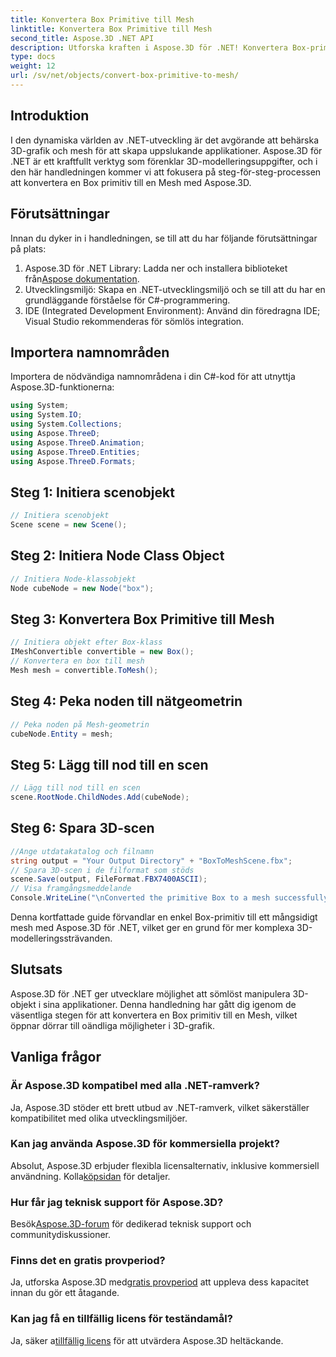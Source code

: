 ```yaml
---
title: Konvertera Box Primitive till Mesh
linktitle: Konvertera Box Primitive till Mesh
second_title: Aspose.3D .NET API
description: Utforska kraften i Aspose.3D för .NET! Konvertera Box-primitiver till mångsidig Mesh utan ansträngning. Höj ditt 3D-grafikspel idag.
type: docs
weight: 12
url: /sv/net/objects/convert-box-primitive-to-mesh/
---
```

## Introduktion
I den dynamiska världen av .NET-utveckling är det avgörande att behärska 3D-grafik och mesh för att skapa uppslukande applikationer. Aspose.3D för .NET är ett kraftfullt verktyg som förenklar 3D-modelleringsuppgifter, och i den här handledningen kommer vi att fokusera på steg-för-steg-processen att konvertera en Box primitiv till en Mesh med Aspose.3D.
## Förutsättningar
Innan du dyker in i handledningen, se till att du har följande förutsättningar på plats:
1.  Aspose.3D för .NET Library: Ladda ner och installera biblioteket från[Aspose dokumentation](https://reference.aspose.com/3d/net/).
2. Utvecklingsmiljö: Skapa en .NET-utvecklingsmiljö och se till att du har en grundläggande förståelse för C#-programmering.
3. IDE (Integrated Development Environment): Använd din föredragna IDE; Visual Studio rekommenderas för sömlös integration.
## Importera namnområden
Importera de nödvändiga namnområdena i din C#-kod för att utnyttja Aspose.3D-funktionerna:
```csharp
using System;
using System.IO;
using System.Collections;
using Aspose.ThreeD;
using Aspose.ThreeD.Animation;
using Aspose.ThreeD.Entities;
using Aspose.ThreeD.Formats;
```
## Steg 1: Initiera scenobjekt
```csharp
// Initiera scenobjekt
Scene scene = new Scene();
```
## Steg 2: Initiera Node Class Object
```csharp
// Initiera Node-klassobjekt
Node cubeNode = new Node("box");
```
## Steg 3: Konvertera Box Primitive till Mesh
```csharp
// Initiera objekt efter Box-klass
IMeshConvertible convertible = new Box();
// Konvertera en box till mesh
Mesh mesh = convertible.ToMesh();
```
## Steg 4: Peka noden till nätgeometrin
```csharp
// Peka noden på Mesh-geometrin
cubeNode.Entity = mesh;
```
## Steg 5: Lägg till nod till en scen
```csharp
// Lägg till nod till en scen
scene.RootNode.ChildNodes.Add(cubeNode);
```
## Steg 6: Spara 3D-scen
```csharp
//Ange utdatakatalog och filnamn
string output = "Your Output Directory" + "BoxToMeshScene.fbx";
// Spara 3D-scen i de filformat som stöds
scene.Save(output, FileFormat.FBX7400ASCII);
// Visa framgångsmeddelande
Console.WriteLine("\nConverted the primitive Box to a mesh successfully.\nFile saved at " + output);
```
Denna kortfattade guide förvandlar en enkel Box-primitiv till ett mångsidigt mesh med Aspose.3D för .NET, vilket ger en grund för mer komplexa 3D-modelleringssträvanden.
## Slutsats
Aspose.3D för .NET ger utvecklare möjlighet att sömlöst manipulera 3D-objekt i sina applikationer. Denna handledning har gått dig igenom de väsentliga stegen för att konvertera en Box primitiv till en Mesh, vilket öppnar dörrar till oändliga möjligheter i 3D-grafik.
## Vanliga frågor
### Är Aspose.3D kompatibel med alla .NET-ramverk?
Ja, Aspose.3D stöder ett brett utbud av .NET-ramverk, vilket säkerställer kompatibilitet med olika utvecklingsmiljöer.
### Kan jag använda Aspose.3D för kommersiella projekt?
 Absolut, Aspose.3D erbjuder flexibla licensalternativ, inklusive kommersiell användning. Kolla[köpsidan](https://purchase.aspose.com/buy) för detaljer.
### Hur får jag teknisk support för Aspose.3D?
 Besök[Aspose.3D-forum](https://forum.aspose.com/c/3d/18) för dedikerad teknisk support och communitydiskussioner.
### Finns det en gratis provperiod?
 Ja, utforska Aspose.3D med[gratis provperiod](https://releases.aspose.com/) att uppleva dess kapacitet innan du gör ett åtagande.
### Kan jag få en tillfällig licens för teständamål?
 Ja, säker a[tillfällig licens](https://purchase.aspose.com/temporary-license/) för att utvärdera Aspose.3D heltäckande.